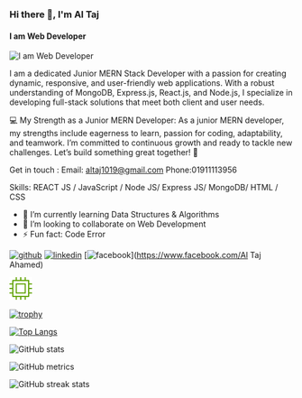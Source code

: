 ### Hi there 👋, I'm Al Taj
#### I am Web Developer
![I am Web Developer](https://scontent.fdac99-1.fna.fbcdn.net/v/t39.30808-6/447209971_1360973635292911_3437251470273616180_n.jpg?_nc_cat=104&ccb=1-7&_nc_sid=6ee11a&_nc_eui2=AeG0fX2vIsKMt6xMy1y5oe_zc4NpqmzCEgRzg2mqbMISBMm76dPRvl8PgGdpaKYI2yLfkL80CY7U_rXyaSwSAQh6&_nc_ohc=61f8IPult0sQ7kNvgHeFsmr&_nc_ht=scontent.fdac99-1.fna&oh=00_AYCY52N05wWrb9nclUUEEyZQ_nlCJQnoLDJYHflPH9d64A&oe=66820E79)

I am a dedicated Junior MERN Stack Developer with a passion for creating dynamic, responsive, and user-friendly web applications. With a robust understanding of MongoDB, Express.js, React.js, and Node.js, I specialize in developing full-stack solutions that meet both client and user needs.

💻 My Strength as a Junior MERN Developer:
As a junior MERN developer, my strengths include eagerness to learn, passion for coding, adaptability, and teamwork. I’m committed to continuous growth and ready to tackle new challenges. Let’s build something great together! 💪

Get in touch :
Email: altaj1019@gmail.com
Phone:01911113956

Skills:  REACT JS / JavaScript / Node JS/ Express JS/ MongoDB/ HTML / CSS

- 🌱 I’m currently learning Data Structures & Algorithms 
- 👯 I’m looking to collaborate on Web Development 
- ⚡ Fun fact: Code Error 


[<img src='https://cdn.jsdelivr.net/npm/simple-icons@3.0.1/icons/github.svg' alt='github' height='40'>](https://github.com/altaj1)  [<img src='https://cdn.jsdelivr.net/npm/simple-icons@3.0.1/icons/linkedin.svg' alt='linkedin' height='40'>](https://www.linkedin.com/in/altaj1/)  [<img src='https://cdn.jsdelivr.net/npm/simple-icons@3.0.1/icons/facebook.svg' alt='facebook' height='40'>](https://www.facebook.com/Al Taj Ahamed)  

<a href='https://docs.github.com/en/developers'><img src='https://raw.githubusercontent.com/acervenky/animated-github-badges/master/assets/devbadge.gif' width='40' height='40'></a> 

[![trophy](https://github-profile-trophy.vercel.app/?username=altaj1)](https://github.com/ryo-ma/github-profile-trophy)

[![Top Langs](https://github-readme-stats.vercel.app/api/top-langs/?username=altaj1)](https://github.com/anuraghazra/github-readme-stats)

![GitHub stats](https://github-readme-stats.vercel.app/api?username=altaj1&show_icons=true&count_private=true)  

![GitHub metrics](https://metrics.lecoq.io/altaj1)  

![GitHub streak stats](https://streak-stats.demolab.com/?user=altaj1)  

